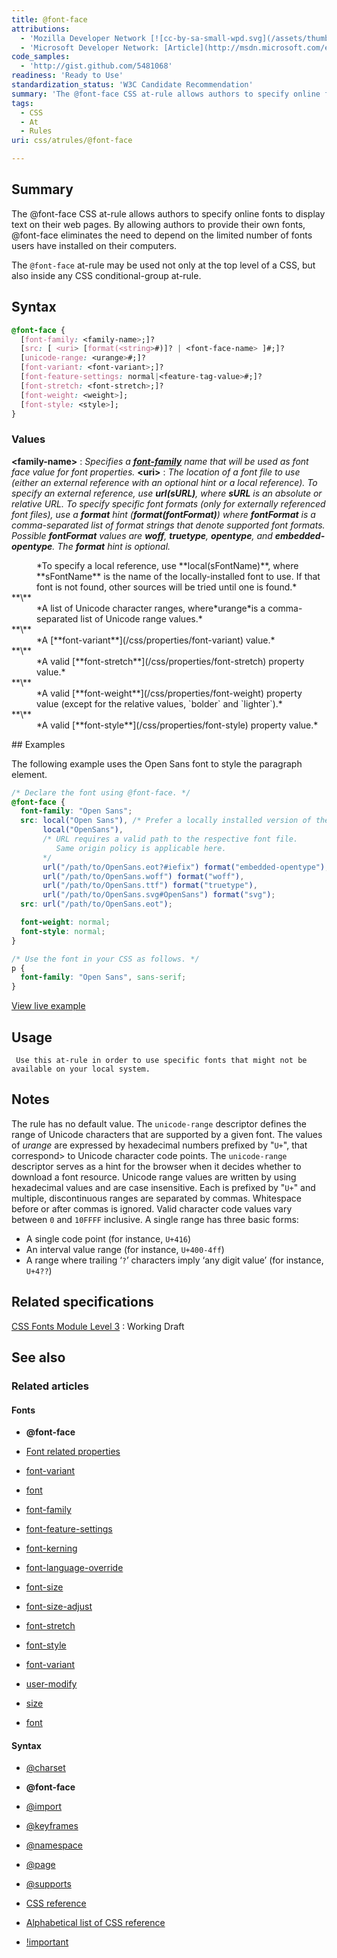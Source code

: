 ```yaml
---
title: @font-face
attributions:
  - 'Mozilla Developer Network [![cc-by-sa-small-wpd.svg](/assets/thumb/8/8c/cc-by-sa-small-wpd.svg/120px-cc-by-sa-small-wpd.svg.png)](http://creativecommons.org/licenses/by-sa/3.0/us/): [Article](https://developer.mozilla.org/en-US/docs/CSS/@font-face)'
  - 'Microsoft Developer Network: [Article](http://msdn.microsoft.com/en-us/library/ie/ms530757(v=vs.85).aspx)'
code_samples:
  - 'http://gist.github.com/5481068'
readiness: 'Ready to Use'
standardization_status: 'W3C Candidate Recommendation'
summary: 'The @font-face CSS at-rule allows authors to specify online fonts to display text on their web pages. By allowing authors to provide their own fonts, @font-face eliminates the need to depend on the limited number of fonts users have installed on their computers.'
tags:
  - CSS
  - At
  - Rules
uri: css/atrules/@font-face

---
```

## Summary

The @font-face CSS at-rule allows authors to specify online fonts to display text on their web pages. By allowing authors to provide their own fonts, @font-face eliminates the need to depend on the limited number of fonts users have installed on their computers.

 The `@font-face` at-rule may be used not only at the top level of a CSS, but also inside any CSS conditional-group at-rule.

## Syntax

``` css
@font-face {
  [font-family: <family-name>;]?
  [src: [ <uri> [format(<string>#)]? | <font-face-name> ]#;]?
  [unicode-range: <urange>#;]?
  [font-variant: <font-variant>;]?
  [font-feature-settings: normal|<feature-tag-value>#;]?
  [font-stretch: <font-stretch>;]?
  [font-weight: <weight>];
  [font-style: <style>];
}
```

### Values

**\<family-name\>**
:   *Specifies a [**font-family**](/css/properties/font-family) name that will be used as font face value for font properties.*
**\<uri\>**
:   *The location of a font file to use (either an external reference with an optional hint or a local reference). To specify an external reference, use **url(sURL)**, where **sURL** is an absolute or relative URL. To specify specific font formats (only for externally referenced font files), use a **format** hint (**format(fontFormat)**) where **fontFormat** is a comma-separated list of format strings that denote supported font formats. Possible **fontFormat** values are **woff**, **truetype**, **opentype**, and **embedded-opentype**. The **format** hint is optional.*

<dl>
<dd>
*To specify a local reference, use **local(sFontName)**, where **sFontName** is the name of the locally-installed font to use. If that font is not found, other sources will be tried until one is found.*

</dd>
<dt>
**\<urange\>**

</dt>
<dd>
*A list of Unicode character ranges, where*urange*is a comma-separated list of Unicode range values.*

</dd>
<dt>
**\<font-variant\>**

</dt>
<dd>
*A [**font-variant**](/css/properties/font-variant) value.*

</dd>
<dt>
**\<font-stretch\>**

</dt>
<dd>
*A valid [**font-stretch**](/css/properties/font-stretch) property value.*

</dd>
<dt>
**\<weight\>**

</dt>
<dd>
*A valid [**font-weight**](/css/properties/font-weight) property value (except for the relative values, `bolder` and `lighter`).*

</dd>
<dt>
**\<style\>**

</dt>
<dd>
*A valid [**font-style**](/css/properties/font-style) property value.*

</dd>
</dl>
## Examples

The following example uses the Open Sans font to style the paragraph element.

``` css
/* Declare the font using @font-face. */
@font-face {
  font-family: "Open Sans";
  src: local("Open Sans"), /* Prefer a locally installed version of the font. */
       local("OpenSans"),
       /* URL requires a valid path to the respective font file.
          Same origin policy is applicable here.
       */
       url("/path/to/OpenSans.eot?#iefix") format("embedded-opentype"),
       url("/path/to/OpenSans.woff") format("woff"),
       url("/path/to/OpenSans.ttf") format("truetype"),
       url("/path/to/OpenSans.svg#OpenSans") format("svg");
  src: url("/path/to/OpenSans.eot");

  font-weight: normal;
  font-style: normal;
}

/* Use the font in your CSS as follows. */
p {
  font-family: "Open Sans", sans-serif;
}
```

[View live example](http://code.webplatform.org/gist/5481068)

## Usage

     Use this at-rule in order to use specific fonts that might not be available on your local system.

## Notes

The rule has no default value. The `unicode-range` descriptor defines the range of Unicode characters that are supported by a given font. The values of *urange* are expressed by hexadecimal numbers prefixed by "`U+`", that correspond\> to Unicode character code points. The `unicode-range` descriptor serves as a hint for the browser when it decides whether to download a font resource. Unicode range values are written by using hexadecimal values and are case insensitive. Each is prefixed by "`U+`" and multiple, discontinuous ranges are separated by commas. Whitespace before or after commas is ignored. Valid character code values vary between `0` and `10FFFF` inclusive. A single range has three basic forms:

-   A single code point (for instance, `U+416`)
-   An interval value range (for instance, `U+400-4ff`)
-   A range where trailing ‘`?`’ characters imply ‘any digit value’ (for instance, `U+4??`)

## Related specifications

[CSS Fonts Module Level 3](http://www.w3.org/TR/css3-fonts/)
:   Working Draft

## See also

### Related articles

#### Fonts

-   **@font-face**

-   [Font related properties](/css/fonts)

-   [font-variant](/css/fonts/font-variant)

-   [font](/css/properties/font)

-   [font-family](/css/properties/font-family)

-   [font-feature-settings](/css/properties/font-feature-settings)

-   [font-kerning](/css/properties/font-kerning)

-   [font-language-override](/css/properties/font-language-override)

-   [font-size](/css/properties/font-size)

-   [font-size-adjust](/css/properties/font-size-adjust)

-   [font-stretch](/css/properties/font-stretch)

-   [font-style](/css/properties/font-style)

-   [font-variant](/css/properties/font-variant)

-   [user-modify](/css/properties/user-modify)

-   [size](/html/attributes/size)

-   [font](/html/elements/font)

#### Syntax

-   [@charset](/css/atrules/@charset)

-   **@font-face**

-   [@import](/css/atrules/@import)

-   [@keyframes](/css/atrules/@keyframes)

-   [@namespace](/css/atrules/@namespace)

-   [@page](/css/atrules/@page)

-   [@supports](/css/atrules/@supports)

-   [CSS reference](/css/reference)

-   [Alphabetical list of CSS reference](/css/reference/alphabetical)

-   [!important](/css/syntax/!important)
